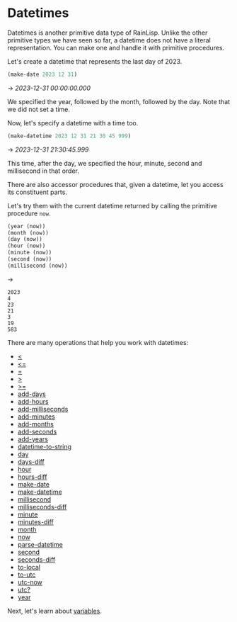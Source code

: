 ﻿# Datetimes
Datetimes is another primitive data type of RainLisp. Unlike the other
primitive types we have seen so far, a datetime does not have a literal
representation. You can make one and handle it with primitive procedures.

Let's create a datetime that represents the last day of 2023.

```scheme
(make-date 2023 12 31)
```
-> *2023-12-31 00:00:00.000*

We specified the year, followed by the month, followed by the day. Note that we did not set a time.

Now, let's specify a datetime with a time too.

```scheme
(make-datetime 2023 12 31 21 30 45 999)
```
-> *2023-12-31 21:30:45.999*

This time, after the day, we specified the hour, minute, second and millisecond in that order.

There are also accessor procedures that, given a datetime, let you access its constituent parts.

Let's try them with the current datetime returned by calling the primitive procedure `now`.

```scheme
(year (now))
(month (now))
(day (now))
(hour (now))
(minute (now))
(second (now))
(millisecond (now))
```
->
```
2023
4
23
21
3
19
583
```

There are many operations that help you work with datetimes:

- [<](../primitives/less.md)
- [<=](../primitives/less-or-equal.md)
- [=](../primitives/equal.md)
- [>](../primitives/greater.md)
- [>=](../primitives/greater-or-equal.md)
- [add-days](../primitives/add-days.md)
- [add-hours](../primitives/add-hours.md)
- [add-milliseconds](../primitives/add-milliseconds.md)
- [add-minutes](../primitives/add-minutes.md)
- [add-months](../primitives/add-months.md)
- [add-seconds](../primitives/add-seconds.md)
- [add-years](../primitives/add-years.md)
- [datetime-to-string](../primitives/datetime-to-string.md)
- [day](../primitives/day.md)
- [days-diff](../primitives/days-diff.md)
- [hour](../primitives/hour.md)
- [hours-diff](../primitives/hours-diff.md)
- [make-date](../primitives/make-date.md)
- [make-datetime](../primitives/make-datetime.md)
- [millisecond](../primitives/millisecond.md)
- [milliseconds-diff](../primitives/milliseconds-diff.md)
- [minute](../primitives/minute.md)
- [minutes-diff](../primitives/minutes-diff.md)
- [month](../primitives/month.md)
- [now](../primitives/now.md)
- [parse-datetime](../primitives/parse-datetime.md)
- [second](../primitives/second.md)
- [seconds-diff](../primitives/seconds-diff.md)
- [to-local](../primitives/to-local.md)
- [to-utc](../primitives/to-utc.md)
- [utc-now](../primitives/utc-now.md)
- [utc?](../primitives/is-utc.md)
- [year](../primitives/year.md)

Next, let's learn about [variables](variables.md).
